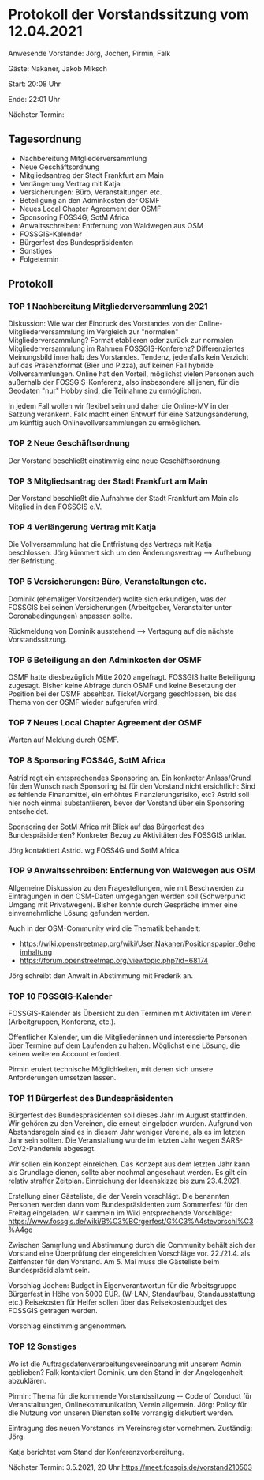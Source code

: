 # Protokoll der Vorstandssitzung vom 12.04.2021

Anwesende Vorstände: Jörg, Jochen, Pirmin, Falk

Gäste: Nakaner, Jakob Miksch

Start: 20:08 Uhr

Ende: 22:01 Uhr

Nächster Termin:

## Tagesordnung
 - Nachbereitung Mitgliederversammlung
 - Neue Geschäftsordnung
 - Mitgliedsantrag der Stadt Frankfurt am Main
 - Verlängerung Vertrag mit Katja
 - Versicherungen: Büro, Veranstaltungen etc.
 - Beteiligung an den Adminkosten der OSMF
 - Neues Local Chapter Agreement der OSMF
 - Sponsoring FOSS4G, SotM Africa
 - Anwaltsschreiben: Entfernung von Waldwegen aus OSM
 - FOSSGIS-Kalender
 - Bürgerfest des Bundespräsidenten
 - Sonstiges
 - Folgetermin


## Protokoll

### TOP 1 Nachbereitung Mitgliederversammlung 2021
Diskussion: Wie war der Eindruck des Vorstandes von der Online-Mitgliederversammlung im Vergleich zur "normalen" Mitgliederversammlung? Format etablieren oder zurück zur normalen Mitgliederversammlung im Rahmen FOSSGIS-Konferenz? Differenziertes Meinungsbild innerhalb des Vorstandes. Tendenz, jedenfalls kein Verzicht auf das Präsenzformat (Bier und Pizza), auf keinen Fall hybride Vollversammlungen. Online hat den Vorteil, möglichst vielen Personen auch außerhalb der FOSSGIS-Konferenz, also insbesondere all jenen, für die Geodaten "nur" Hobby sind, die Teilnahme zu ermöglichen.

In jedem Fall wollen wir flexibel sein und daher die Online-MV in der Satzung verankern. Falk macht einen Entwurf für eine Satzungsänderung, um künftig auch Onlinevollversammlungen zu ermöglichen.

### TOP 2  Neue Geschäftsordnung 
Der Vorstand beschließt einstimmig eine neue Geschäftsordnung.

### TOP 3 Mitgliedsantrag der Stadt Frankfurt am Main
Der Vorstand beschließt die Aufnahme der Stadt Frankfurt am Main als Mitglied in den FOSSGIS e.V.

### TOP 4  Verlängerung Vertrag mit Katja
Die Vollversammlung hat die Entfristung des Vertrags mit Katja beschlossen.
Jörg kümmert sich um den Änderungsvertrag --> Aufhebung der Befristung. 

### TOP 5  Versicherungen: Büro, Veranstaltungen etc.
Dominik (ehemaliger Vorsitzender) wollte sich erkundigen, was der FOSSGIS bei seinen Versicherungen (Arbeitgeber, Veranstalter unter Coronabedingungen) anpassen sollte.

Rückmeldung von Dominik ausstehend --> Vertagung auf die nächste Vorstandssitzung.


### TOP 6 Beteiligung an den Adminkosten der OSMF
OSMF hatte diesbezüglich Mitte 2020 angefragt. FOSSGIS hatte Beteiligung zugesagt. Bisher keine Abfrage durch OSMF und keine Besetzung der Position bei der OSMF absehbar. Ticket/Vorgang geschlossen, bis das Thema von der OSMF wieder aufgerufen wird.

### TOP 7  Neues Local Chapter Agreement der OSMF
Warten auf Meldung durch OSMF.

### TOP 8 Sponsoring FOSS4G, SotM Africa
Astrid regt ein entsprechendes Sponsoring an. Ein konkreter Anlass/Grund für den Wunsch nach Sponsoring ist für den Vorstand nicht ersichtlich: Sind es fehlende Finanzmittel, ein erhöhtes Finanzierungsrisiko, etc? Astrid soll hier noch einmal substantiieren, bevor der Vorstand über ein Sponsoring entscheidet.

Sponsoring der SotM Africa mit Blick auf das Bürgerfest des Bundespräsidenten? Konkreter Bezug zu Aktivitäten des FOSSGIS unklar.

Jörg kontaktiert Astrid. wg FOSS4G und SotM Africa. 


### TOP 9 Anwaltsschreiben: Entfernung von Waldwegen aus OSM

Allgemeine Diskussion zu den Fragestellungen, wie mit Beschwerden zu Eintragungen in den OSM-Daten umgegangen werden soll (Schwerpunkt Umgang mit Privatwegen).  Bisher konnte durch Gespräche immer eine einvernehmliche Lösung gefunden werden.

Auch in der OSM-Community wird die Thematik behandelt:

- https://wiki.openstreetmap.org/wiki/User:Nakaner/Positionspapier_Geheimhaltung
- https://forum.openstreetmap.org/viewtopic.php?id=68174

Jörg schreibt den Anwalt in Abstimmung mit Frederik an. 

### TOP 10  FOSSGIS-Kalender
FOSSGIS-Kalender als Übersicht zu den Terminen mit Aktivitäten im Verein (Arbeitgruppen, Konferenz, etc.).

Öffentlicher Kalender, um die Mitglieder:innen und interessierte Personen über Termine auf dem Laufenden zu halten. Möglichst eine Lösung, die keinen weiteren Account erfordert.

Pirmin eruiert technische Möglichkeiten, mit denen sich unsere Anforderungen umsetzen lassen. 

### TOP 11 Bürgerfest des Bundespräsidenten
Bürgerfest des Bundespräsidenten soll dieses Jahr im August stattfinden. Wir gehören zu den Vereinen, die erneut eingeladen wurden. Aufgrund von Abstandsregeln sind es in diesem Jahr weniger Vereine, als es im letzten Jahr sein sollten. Die Veranstaltung wurde im letzten Jahr wegen SARS-CoV2-Pandemie abgesagt.

Wir sollen ein Konzept einreichen. Das Konzept aus dem letzten Jahr kann als Grundlage dienen, sollte aber nochmal angeschaut werden. Es gilt ein relativ straffer Zeitplan. Einreichung der Ideenskizze bis zum 23.4.2021.

Erstellung einer Gästeliste, die der Verein vorschlägt. Die benannten Personen werden dann vom Bundespräsidenten zum Sommerfest für den Freitag eingeladen. Wir sammeln im Wiki entsprechende Vorschläge: https://www.fossgis.de/wiki/B%C3%BCrgerfest/G%C3%A4stevorschl%C3%A4ge

Zwischen Sammlung und Abstimmung durch die Community behält sich der Vorstand eine Überprüfung der eingereichten Vorschläge vor. 22./21.4. als Zeitfenster für den Vorstand. Am 5. Mai muss die Gästeliste beim Bundespräsidialamt sein.

Vorschlag Jochen: Budget in Eigenverantwortun für die Arbeitsgruppe Bürgerfest in Höhe von 5000 EUR.
(W-LAN, Standaufbau, Standausstattung etc.) Reisekosten für Helfer sollen über das Reisekostenbudget des FOSSGIS getragen werden.

Vorschlag einstimmig angenommen.
 

### TOP 12 Sonstiges
Wo ist die Auftragsdatenverarbeitungsvereinbarung mit unserem Admin geblieben?
Falk kontaktiert Dominik, um den Stand in der Angelegenheit abzuklären.

Pirmin: Thema für die kommende Vorstandssitzung -- Code of Conduct für Veranstaltungen, Onlinekommunikation, Verein allgemein. Jörg: Policy für die Nutzung von unseren Diensten sollte vorrangig diskutiert werden.

Eintragung des neuen Vorstands im Vereinsregister vornehmen. Zuständig: Jörg.  

Katja berichtet vom Stand der Konferenzvorbereitung. 

Nächster Termin: 3.5.2021, 20 Uhr https://meet.fossgis.de/vorstand210503

